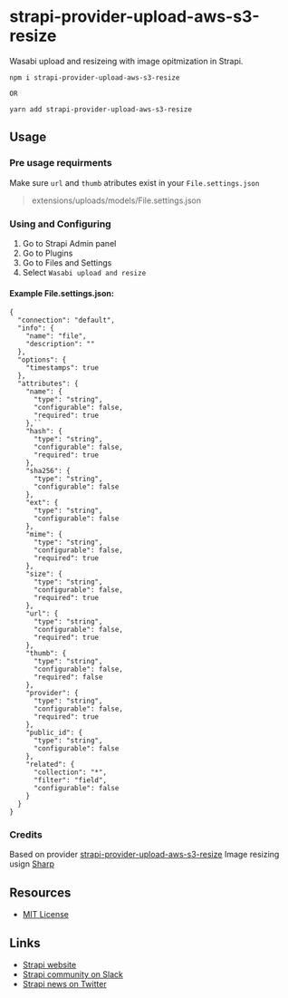 # strapi-provider-upload-aws-s3-resize

Wasabi upload and resizeing with image opitmization in Strapi.

```
npm i strapi-provider-upload-aws-s3-resize

OR

yarn add strapi-provider-upload-aws-s3-resize
```

## Usage

### Pre usage requirments
Make sure `url` and `thumb` atributes exist in your `File.settings.json`

> extensions/uploads/models/File.settings.json

### Using and Configuring
1. Go to Strapi Admin panel
2. Go to Plugins
3. Go to Files and Settings
4. Select `Wasabi upload and resize`

#### Example File.settings.json:
```
{
  "connection": "default",
  "info": {
    "name": "file",
    "description": ""
  },
  "options": {
    "timestamps": true
  },
  "attributes": {
    "name": {
      "type": "string",
      "configurable": false,
      "required": true
    },``
    "hash": {
      "type": "string",
      "configurable": false,
      "required": true
    },
    "sha256": {
      "type": "string",
      "configurable": false
    },
    "ext": {
      "type": "string",
      "configurable": false
    },
    "mime": {
      "type": "string",
      "configurable": false,
      "required": true
    },
    "size": {
      "type": "string",
      "configurable": false,
      "required": true
    },
    "url": {
      "type": "string",
      "configurable": false,
      "required": true
    },
    "thumb": {
      "type": "string",
      "configurable": false,
      "required": false
    },
    "provider": {
      "type": "string",
      "configurable": false,
      "required": true
    },
    "public_id": {
      "type": "string",
      "configurable": false
    },
    "related": {
      "collection": "*",
      "filter": "field",
      "configurable": false
    }
  }
}

```


### Credits
Based on provider [strapi-provider-upload-aws-s3-resize](https://www.npmjs.com/package/strapi-provider-upload-aws-s3-resize)
Image resizing usign [Sharp](https://github.com/lovell/sharp)

## Resources

- [MIT License](LICENSE.md)




## Links

- [Strapi website](http://strapi.io/)
- [Strapi community on Slack](http://slack.strapi.io)
- [Strapi news on Twitter](https://twitter.com/strapijs)
